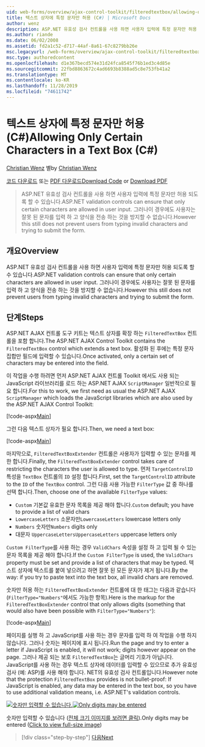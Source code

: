 ```yaml
---
uid: web-forms/overview/ajax-control-toolkit/filteredtextbox/allowing-only-certain-characters-in-a-text-box-cs
title: 텍스트 상자에 특정 문자만 허용 (C#) | Microsoft Docs
author: wenz
description: ASP.NET 유효성 검사 컨트롤을 사용 하면 사용자 입력에 특정 문자만 허용 되도록 할 수 있습니다. 그러나이 경우 사용자가 잘못 된 형식을 입력 하는 것을 방지할 수 없습니다.
ms.author: riande
ms.date: 06/02/2008
ms.assetid: fd2a1c52-d717-44af-8a61-67c8279bb26e
msc.legacyurl: /web-forms/overview/ajax-control-toolkit/filteredtextbox/allowing-only-certain-characters-in-a-text-box-cs
msc.type: authoredcontent
ms.openlocfilehash: d1e367becd574e31d24fca8545f76b1ed3c4d85e
ms.sourcegitcommit: 22fbd8863672c4ad6693b8388ad5c8e753fb41a2
ms.translationtype: MT
ms.contentlocale: ko-KR
ms.lasthandoff: 11/28/2019
ms.locfileid: "74611742"
---
```

# <a name="allowing-only-certain-characters-in-a-text-box-c"></a><span data-ttu-id="e5cd7-104">텍스트 상자에 특정 문자만 허용(C#)</span><span class="sxs-lookup"><span data-stu-id="e5cd7-104">Allowing Only Certain Characters in a Text Box (C#)</span></span>

<span data-ttu-id="e5cd7-105">[Christian Wenz](https://github.com/wenz) 별</span><span class="sxs-lookup"><span data-stu-id="e5cd7-105">by [Christian Wenz](https://github.com/wenz)</span></span>

<span data-ttu-id="e5cd7-106">[코드 다운로드](https://download.microsoft.com/download/4/c/2/4c2def7a-0d23-4055-91f9-1f18504167d7/FilteredTextBox0.cs.zip) 또는 [PDF 다운로드](https://download.microsoft.com/download/b/6/a/b6ae89ee-df69-4c87-9bfb-ad1eb2b23373/filteredtextbox0CS.pdf)</span><span class="sxs-lookup"><span data-stu-id="e5cd7-106">[Download Code](https://download.microsoft.com/download/4/c/2/4c2def7a-0d23-4055-91f9-1f18504167d7/FilteredTextBox0.cs.zip) or [Download PDF](https://download.microsoft.com/download/b/6/a/b6ae89ee-df69-4c87-9bfb-ad1eb2b23373/filteredtextbox0CS.pdf)</span></span>

> <span data-ttu-id="e5cd7-107">ASP.NET 유효성 검사 컨트롤을 사용 하면 사용자 입력에 특정 문자만 허용 되도록 할 수 있습니다.</span><span class="sxs-lookup"><span data-stu-id="e5cd7-107">ASP.NET validation controls can ensure that only certain characters are allowed in user input.</span></span> <span data-ttu-id="e5cd7-108">그러나이 경우에도 사용자는 잘못 된 문자를 입력 하 고 양식을 전송 하는 것을 방지할 수 없습니다.</span><span class="sxs-lookup"><span data-stu-id="e5cd7-108">However this still does not prevent users from typing invalid characters and trying to submit the form.</span></span>

## <a name="overview"></a><span data-ttu-id="e5cd7-109">개요</span><span class="sxs-lookup"><span data-stu-id="e5cd7-109">Overview</span></span>

<span data-ttu-id="e5cd7-110">ASP.NET 유효성 검사 컨트롤을 사용 하면 사용자 입력에 특정 문자만 허용 되도록 할 수 있습니다.</span><span class="sxs-lookup"><span data-stu-id="e5cd7-110">ASP.NET validation controls can ensure that only certain characters are allowed in user input.</span></span> <span data-ttu-id="e5cd7-111">그러나이 경우에도 사용자는 잘못 된 문자를 입력 하 고 양식을 전송 하는 것을 방지할 수 없습니다.</span><span class="sxs-lookup"><span data-stu-id="e5cd7-111">However this still does not prevent users from typing invalid characters and trying to submit the form.</span></span>

## <a name="steps"></a><span data-ttu-id="e5cd7-112">단계</span><span class="sxs-lookup"><span data-stu-id="e5cd7-112">Steps</span></span>

<span data-ttu-id="e5cd7-113">ASP.NET AJAX 컨트롤 도구 키트는 텍스트 상자를 확장 하는 `FilteredTextBox` 컨트롤을 포함 합니다.</span><span class="sxs-lookup"><span data-stu-id="e5cd7-113">The ASP.NET AJAX Control Toolkit contains the `FilteredTextBox` control which extends a text box.</span></span> <span data-ttu-id="e5cd7-114">활성화 된 후에는 특정 문자 집합만 필드에 입력할 수 있습니다.</span><span class="sxs-lookup"><span data-stu-id="e5cd7-114">Once activated, only a certain set of characters may be entered into the field.</span></span>

<span data-ttu-id="e5cd7-115">이 작업을 수행 하려면 먼저 ASP.NET AJAX 컨트롤 Toolkit 에서도 사용 되는 JavaScript 라이브러리를 로드 하는 ASP.NET AJAX `ScriptManager` 일반적으로 필요 합니다.</span><span class="sxs-lookup"><span data-stu-id="e5cd7-115">For this to work, we first need as usual the ASP.NET AJAX `ScriptManager` which loads the JavaScript libraries which are also used by the ASP.NET AJAX Control Toolkit:</span></span>

[!code-aspx[Main](allowing-only-certain-characters-in-a-text-box-cs/samples/sample1.aspx)]

<span data-ttu-id="e5cd7-116">그런 다음 텍스트 상자가 필요 합니다.</span><span class="sxs-lookup"><span data-stu-id="e5cd7-116">Then, we need a text box:</span></span>

[!code-aspx[Main](allowing-only-certain-characters-in-a-text-box-cs/samples/sample2.aspx)]

<span data-ttu-id="e5cd7-117">마지막으로, `FilteredTextBoxExtender` 컨트롤은 사용자가 입력할 수 있는 문자를 제한 합니다.</span><span class="sxs-lookup"><span data-stu-id="e5cd7-117">Finally, the `FilteredTextBoxExtender` control takes care of restricting the characters the user is allowed to type.</span></span> <span data-ttu-id="e5cd7-118">먼저 `TargetControlID` 특성을 `TextBox` 컨트롤의 `ID` 설정 합니다.</span><span class="sxs-lookup"><span data-stu-id="e5cd7-118">First, set the `TargetControlID` attribute to the `ID` of the `TextBox` control.</span></span> <span data-ttu-id="e5cd7-119">그런 다음 사용 가능한 `FilterType` 값 중 하나를 선택 합니다.</span><span class="sxs-lookup"><span data-stu-id="e5cd7-119">Then, choose one of the available `FilterType` values:</span></span>

- <span data-ttu-id="e5cd7-120">`Custom` 기본값 유효한 문자 목록을 제공 해야 합니다.</span><span class="sxs-lookup"><span data-stu-id="e5cd7-120">`Custom` default; you have to provide a list of valid chars</span></span>
- <span data-ttu-id="e5cd7-121">`LowercaseLetters` 소문자만</span><span class="sxs-lookup"><span data-stu-id="e5cd7-121">`LowercaseLetters` lowercase letters only</span></span>
- <span data-ttu-id="e5cd7-122">`Numbers` 숫자만</span><span class="sxs-lookup"><span data-stu-id="e5cd7-122">`Numbers` digits only</span></span>
- <span data-ttu-id="e5cd7-123">대문자 `UppercaseLetters`</span><span class="sxs-lookup"><span data-stu-id="e5cd7-123">`UppercaseLetters` uppercase letters only</span></span>

<span data-ttu-id="e5cd7-124">`Custom FilterType`를 사용 하는 경우 `ValidChars` 속성을 설정 하 고 입력 될 수 있는 문자 목록을 제공 해야 합니다.</span><span class="sxs-lookup"><span data-stu-id="e5cd7-124">If the `Custom FilterType` is used, the `ValidChars` property must be set and provide a list of characters that may be typed.</span></span> <span data-ttu-id="e5cd7-125">텍스트 상자에 텍스트를 붙여 넣으려고 하면 잘못 된 모든 문자가 제거 됩니다.</span><span class="sxs-lookup"><span data-stu-id="e5cd7-125">By the way: if you try to paste text into the text box, all invalid chars are removed.</span></span>

<span data-ttu-id="e5cd7-126">숫자만 허용 하는 `FilteredTextBoxExtender` 컨트롤에 대 한 태그는 다음과 같습니다 (`FilterType="Numbers"`에서도 가능한 항목).</span><span class="sxs-lookup"><span data-stu-id="e5cd7-126">Here is the markup for the `FilteredTextBoxExtender` control that only allows digits (something that would also have been possible with `FilterType="Numbers"`):</span></span>

[!code-aspx[Main](allowing-only-certain-characters-in-a-text-box-cs/samples/sample3.aspx)]

<span data-ttu-id="e5cd7-127">페이지를 실행 하 고 JavaScript를 사용 하는 경우 문자를 입력 하 여 작업을 수행 하지 않습니다. 그러나 숫자는 페이지에 표시 됩니다.</span><span class="sxs-lookup"><span data-stu-id="e5cd7-127">Run the page and try to enter a letter if JavaScript is enabled, it will not work; digits however appear on the page.</span></span> <span data-ttu-id="e5cd7-128">그러나 제공 되는 보호 `FilteredTextBox`는 글머리 기호가 아닙니다. JavaScript를 사용 하는 경우 텍스트 상자에 데이터를 입력할 수 있으므로 추가 유효성 검사 (예: ASP)를 사용 해야 합니다. NET의 유효성 검사 컨트롤입니다.</span><span class="sxs-lookup"><span data-stu-id="e5cd7-128">However note that the protection `FilteredTextBox` provides is not bullet-proof: If JavaScript is enabled, any data may be entered in the text box, so you have to use additional validation means, i.e. ASP.NET's validation controls.</span></span>

<span data-ttu-id="e5cd7-129">[![숫자만 입력할 수 있습니다.](allowing-only-certain-characters-in-a-text-box-cs/_static/image2.png)](allowing-only-certain-characters-in-a-text-box-cs/_static/image1.png)</span><span class="sxs-lookup"><span data-stu-id="e5cd7-129">[![Only digits may be entered](allowing-only-certain-characters-in-a-text-box-cs/_static/image2.png)](allowing-only-certain-characters-in-a-text-box-cs/_static/image1.png)</span></span>

<span data-ttu-id="e5cd7-130">숫자만 입력할 수 있습니다 ([전체 크기 이미지를 보려면 클릭](allowing-only-certain-characters-in-a-text-box-cs/_static/image3.png)).</span><span class="sxs-lookup"><span data-stu-id="e5cd7-130">Only digits may be entered ([Click to view full-size image](allowing-only-certain-characters-in-a-text-box-cs/_static/image3.png))</span></span>

> [!div class="step-by-step"]
> [<span data-ttu-id="e5cd7-131">다음</span><span class="sxs-lookup"><span data-stu-id="e5cd7-131">Next</span></span>](allowing-only-certain-characters-in-a-text-box-vb.md)
